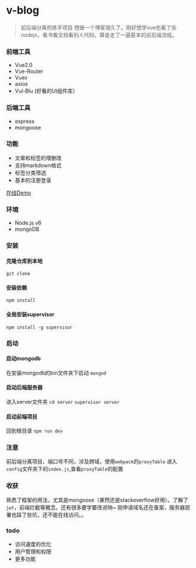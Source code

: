 # v-blog

> 前后端分离的练手项目
> 想做一个博客很久了。刚好想学vue也看了些nodejs，看书看文档看别人代码，算是走了一遍基本的前后端流程。

### 前端工具
* Vue2.0
* Vue-Router
* Vuex
* axios
* Vul-Blu (好看的UI组件库）

### 后端工具
* express
* mongoose

### 功能
* 文章和标签的增删改
* 支持markdown格式
* 标签分类筛选
* 基本的注册登录

[在线Demo](http://www.cynthiamochi.com "在线Demo")

### 环境
* Node.js v6
* mongoDB

### 安装

#### 克隆仓库到本地
`git clone`

#### 安装依赖
`npm install`

#### 全局安装supervisor
`npm install -g supervisor`

### 启动

#### 启动mongodb
在安装mongodb的bin文件夹下启动
`mongod`

#### 启动后端服务器
进入server文件夹
`cd server`
`supervisor server`

#### 启动前端项目
回到根目录
`npm run dev`


### 注意
前后端分离项目，端口号不同，涉及跨域，使用`webpack`的`proxyTable`
进入`config`文件夹下的`index.js`,查看`proxyTable`的配置

### 收获
熟悉了框架的用法，尤其是mongoose（果然还是stackoverflow好用）。了解了`jwt`，前端拦截等概念。还有很多要学要改进呐~
刚申请域名还在备案，服务器部署也踩了些坑，还不能在线访问。。

### todo
* 访问速度的优化
* 用户管理和权限
* 更多功能







